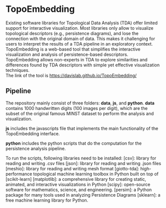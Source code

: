 # TopoEmbedding
Existing software libraries for Topological Data Analysis (TDA) offer limited support for interactive visualization. Most libraries only allow to visualize topological descriptors (e.g., persistence diagrams), and lose the connection with the original domain of data. This makes it challenging  for users to interpret the results of a TDA pipeline in an exploratory context. TopoEmbedding is a web-based tool that simplifies the interactive visualization and analysis of persistence-based descriptors. TopoEmbedding allows non-experts in TDA to explore similarities and differences found by TDA descriptors with simple yet effective visualization techniques.  
The link of the tool is https://davislab.github.io/TopoEmbedding/
## Pipeline
The repository mainly consist of three folders: **data**, **js**, and **python**.
**data** contains 1000 handwritten digits (100 images per digit), which are the subset of the original famous MINST dataset to perform the analysis and visualization.

**js** includes the javascripts file that implements the main functionality of the TopoEmbedding interface.

**python** includes the python scripts that do the computation for the persistence analysis pipeline.

To run the scripts, following libraries need to be installed:
[csv]: library for reading and writing .csv files
[json]: library for reading and writing .json files
[meshio]: library for reading and writing mesh format
[giotto-tda]:  high-performance topological machine learning toolbox in Python built on top of [scikit-learn]
[matplotlib]: a comprehensive library for creating static, animated, and interactive visualizations in Python
[scipy]: open-source software for mathematics, science, and engineering. 
[persim]:  a Python package for many tools used in analyzing Persistence Diagrams
[sklearn]: a free machine learning library for Python.
